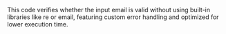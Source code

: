 This code verifies whether the input email is valid without using built-in libraries like re or email, featuring custom error handling and optimized for lower execution time.
